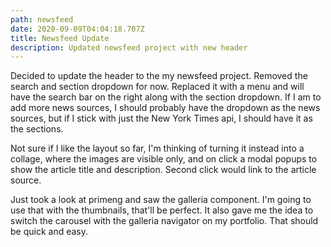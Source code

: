 ```yaml
---
path: newsfeed
date: 2020-09-09T04:04:18.707Z
title: Newsfeed Update
description: Updated newsfeed project with new header
---
```

Decided to update the header to the my newsfeed project.  Removed the search and section dropdown for now.  Replaced it with a menu and will have the search bar on the right along with the section dropdown.   If I am to add more news sources, I should probably have the dropdown as the news sources, but if I stick with just the New York Times api, I should have it as the sections.



Not sure if I like the layout so far, I'm thinking of turning it instead into a collage, where the images are visible only, and on click a modal popups to show the article title and description.  Second click would link to the article source.  



Just took a look at primeng and saw the galleria component.  I'm going to use that with the thumbnails, that'll be perfect.  It also gave me the idea to switch the carousel with the galleria navigator on my portfolio.  That should be quick and easy.